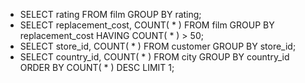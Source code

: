 * SELECT rating FROM film GROUP BY rating;
* SELECT replacement_cost, COUNT( * ) FROM film GROUP BY replacement_cost HAVING COUNT( * ) > 50;
* SELECT store_id, COUNT( * ) FROM customer GROUP BY store_id;
* SELECT country_id, COUNT( * ) FROM city GROUP BY country_id ORDER BY COUNT( * ) DESC LIMIT 1;
